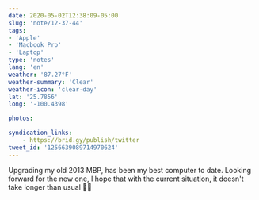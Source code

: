 ```yaml
---
date: 2020-05-02T12:38:09-05:00
slug: 'note/12-37-44'
tags:
- 'Apple'
- 'Macbook Pro'
- 'Laptop'
type: 'notes'
lang: 'en'
weather: '87.27°F'
weather-summary: 'Clear'
weather-icon: 'clear-day'
lat: '25.7856'
long: '-100.4398'

photos:

syndication_links:
    - https://brid.gy/publish/twitter
tweet_id: '1256639089714970624'
---
```

Upgrading my old 2013 MBP, has been my best computer to date. Looking forward for the new one, I hope that with the current situation, it doesn't take longer than usual 🤞🏼

  